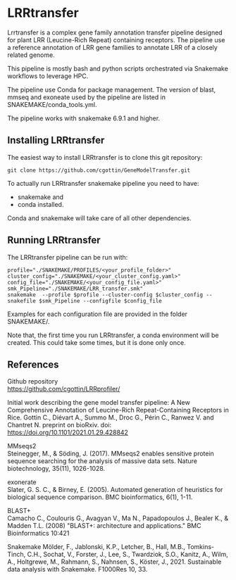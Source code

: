 # LRRtransfer
Lrrtransfer is a complex gene family annotation transfer pipeline designed for plant LRR (Leucine-Rich Repeat) containing receptors. 
The pipeline use a reference annotation of LRR gene families to annotate LRR of a closely related genome.  

This pipeline is mostly bash and python scripts orchestrated via Snakemake workflows to leverage HPC.

The pipeline use Conda for package management. The version of blast, mmseq and exoneate used by the pipeline are listed in SNAKEMAKE/conda_tools.yml.

The pipeline works with snakemake 6.9.1 and higher.

##  Installing LRRtransfer
The easiest way to install LRRtransfer is to clone this git repository: 
```
git clone https://github.com/cgottin/GeneModelTransfer.git
```
To actually run LRRtransfer snakemake pipeline you need to have:
- snakemake and
- conda installed. 

Conda and snakemake will take care of all other dependencies.

## Running LRRtransfer
The LRRtransfer pipeline can be run with:

```
profile="./SNAKEMAKE/PROFILES/<your_profile_folder>"
cluster_config="./SNAKEMAKE/<your_cluster_config.yaml>"
config_file="./SNAKEMAKE/<your_config_file.yaml>"
smk_Pipeline="./SNAKEMAKE/LRR_transfer.smk"
snakemake  --profile $profile --cluster-config $cluster_config --snakefile $smk_Pipeline --configfile $config_file
```

Examples for each configuration file are provided in the folder SNAKEMAKE/.

Note that, the first time you run LRRtransfer, a conda environment will be created. This could take some times, but it is done only once. 


## References

Github repository   
	https://github.com/cgottin/LRRprofiler/

Initial work describing the gene model transfer pipeline:
	A New Comprehensive Annotation of Leucine-Rich Repeat-Containing Receptors in Rice. Gottin C., Diévart A., Summo M., Droc G., Périn C., Ranwez V. and Chantret N. preprint on bioRxiv. doi: https://doi.org/10.1101/2021.01.29.428842

MMseqs2  
	Steinegger, M., & Söding, J. (2017). MMseqs2 enables sensitive protein sequence searching for the analysis of massive data sets. Nature biotechnology, 35(11), 1026-1028.

exonerate  
	Slater, G. S. C., & Birney, E. (2005). Automated generation of heuristics for biological sequence comparison. BMC bioinformatics, 6(1), 1-11.

BLAST+  
	Camacho C., Coulouris G., Avagyan V., Ma N., Papadopoulos J., Bealer K., & Madden T.L. (2008) "BLAST+: architecture and applications." BMC Bioinformatics 10:421
	
Snakemake
	Mölder, F., Jablonski, K.P., Letcher, B., Hall, M.B., Tomkins-Tinch, C.H., Sochat, V., Forster, J., Lee, S., Twardziok, S.O., Kanitz, A., Wilm, A., Holtgrewe, M., Rahmann, S., Nahnsen, S., Köster, J., 2021. Sustainable data analysis with Snakemake. F1000Res 10, 33.
